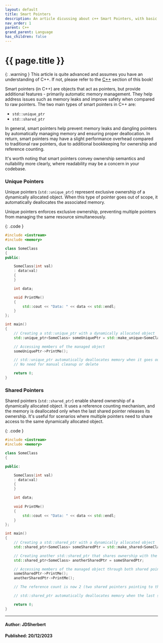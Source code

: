 ```yaml
---
layout: default
title: Smart Pointers
description: An article dicussing about c++ Smart Pointers, with basic examples.
nav_order: 1
parent: C++
grand_parent: Language
has_children: false
---
```


{{ page.title }}
======================

{: .warning } 
This article is quite advanced and assumes you have an understanding of C++.
If not, please refer to the [C++](/docs/Language/C++/C++.html) section of this book!

Smart pointers (in C++) are objects that act as pointers, but provide additional features - primarily automatic memory management. They help address issues such as memory leaks and improve safety when compared to raw pointers. The two main types of smart pointers in C++ are:

- `std::unique_ptr`
- `std::shared_ptr`

In general, smart pointers help prevent memory leaks and dangling pointers by automatically managing memory and ensuring proper deallocation. In return, smart pointers may have a slight performance overhead compared to traditional raw pointers, due to additional bookkeeping for ownership and reference counting.

It's worth noting that smart pointers convey ownership semantics and nullability more clearly, where readability may be a concern in your codebase.

### Unique Pointers

Unique pointers (`std::unique_ptr`) represent exclusive ownership of a dynamically allocated object. When this type of pointer goes out of scope, it automatically deallocates the associated memory.

Unique pointers enforces exclusive ownership, preventing multiple pointers from managing the same resource simultaneously.

{: .code }
```cpp
#include <iostream>
#include <memory>

class SomeClass 
{
public:

    SomeClass(int val) 
    : data(val) 
    {
    }

    int data;

    void PrintMe() 
    {
        std::cout << "Data: " << data << std::endl;
    }
};

int main() 
{
    // Creating a std::unique_ptr with a dynamically allocated object
    std::unique_ptr<SomeClass> someUniquePtr = std::make_unique<SomeClass>(69);

    // Accessing members of the managed object
    someUniquePtr->PrintMe();

    // std::unique_ptr automatically deallocates memory when it goes out of scope
    // No need for manual cleanup or delete

    return 0;
}
```

### Shared Pointers

Shared pointers (`std::shared_ptr`) enable shared ownership of a dynamically allocated object. It uses a reference counting mechanism, and the memory is deallocated only when the last shared pointer releases its ownership. It's useful for scenarios where multiple pointers need to share access to the same dynamically allocated object.

{: .code }
```cpp
#include <iostream>
#include <memory>

class SomeClass 
{

public:

    SomeClass(int val) 
    : data(val) 
    {
    }

    int data;
    
    void PrintMe() 
    {
        std::cout << "Data: " << data << std::endl;
    }
};

int main() 
{
    // Creating a std::shared_ptr with a dynamically allocated object
    std::shared_ptr<SomeClass> someSharedPtr = std::make_shared<SomeClass>(69);

    // Creating another std::shared_ptr that shares ownership with the first one
    std::shared_ptr<SomeClass> anotherSharedPtr = someSharedPtr;

    // Accessing members of the managed object through both shared pointers
    someSharedPtr->PrintMe();
    anotherSharedPtr->PrintMe();

    // The reference count is now 2 (two shared pointers pointing to the same object)

    // std::shared_ptr automatically deallocates memory when the last shared_ptr is reset or goes out of scope

    return 0;
}
```

---

#### Author: JDSherbert
#### Published: 20/12/2023